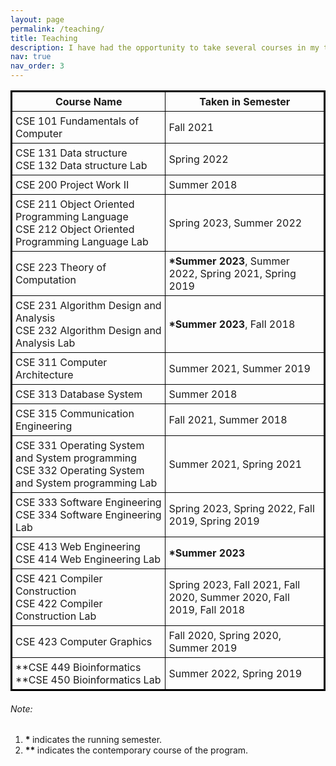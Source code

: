 ```yaml
---
layout: page
permalink: /teaching/
title: Teaching
description: I have had the opportunity to take several courses in my teaching career, which are listed below. I have mostly taken Compiler Construction, Theory of Computation, and Software Engineering in different semesters. However, I have enjoyed every course and endeavour to teach and learn new knowledge to the students.
nav: true
nav_order: 3
---
```

<style>
table {
  border-collapse: collapse;
  border: 2px solid black;
}

th, td {
  padding: 5px;
  border: 1px solid black;
}
</style>

<table style="width:100%">
  <tr>
    <th>Course Name</th>
    <th>Taken in Semester</th>
  </tr>
  <tr>
    <td>CSE 101 Fundamentals of Computer</td>
    <td>Fall 2021</td>
  </tr>
  <tr>
    <td>CSE 131 Data structure <br/>CSE 132 Data structure Lab</td>
    <td>Spring 2022</td>
  </tr>
  <tr>
    <td>CSE 200 Project Work II </td>
    <td>Summer 2018</td>
  </tr>
   <tr>
    <td>CSE 211 Object Oriented Programming Language <br/> CSE 212 Object Oriented Programming Language Lab</td>
    <td>Spring 2023, Summer 2022</td>
  </tr>
   <tr>
    <td>CSE 223 Theory of Computation</td>
    <td><b>*Summer 2023</b>, Summer 2022, Spring 2021, Spring 2019</td>
  </tr>
   <tr>
    <td>CSE 231 Algorithm Design and Analysis <br/> CSE 232 Algorithm Design and Analysis Lab</td>
    <td><b>*Summer 2023</b>, Fall 2018</td>
  </tr>
   <tr>
    <td>CSE 311 Computer Architecture</td>
    <td>Summer 2021, Summer 2019</td>
  </tr>
  <tr>
    <td>CSE 313 Database System</td>
    <td>Summer 2018</td>
  </tr>
  <tr>
    <td>CSE 315 Communication Engineering</td>
    <td>Fall 2021, Summer 2018</td>
  </tr>
   <tr>
    <td>CSE 331 Operating System and System programming <br/>CSE 332 Operating System and System programming Lab </td>
    <td>Summer 2021, Spring 2021</td>
  </tr>
   <tr>
    <td>CSE 333 Software Engineering <br/> CSE 334 Software Engineering Lab</td>
    <td>Spring 2023, Spring 2022, Fall 2019, Spring 2019</td>
  </tr>
  <tr>
    <td>CSE 413 Web Engineering <br/>CSE 414 Web Engineering Lab</td>
    <td><b>*Summer 2023</b></td>
  </tr>
    <tr>
    <td>CSE 421 Compiler Construction <br/>CSE 422 Compiler Construction Lab</td>
    <td>Spring 2023, Fall 2021, Fall 2020, Summer 2020, Fall 2019, Fall 2018</td>
  </tr>
  <tr>
    <td>CSE 423 Computer Graphics </td>
    <td>Fall 2020, Spring 2020, Summer 2019</td>
  </tr>
   <tr>
    <td>**CSE 449 Bioinformatics <br/>**CSE 450 Bioinformatics Lab</td>
    <td>Summer 2022, Spring 2019</td>
  </tr>
</table>
<h6>Note:</h6>
<ol>
    <li id="footnote-1"><b> * </b> indicates the running semester.</li>
    <li id="footnote-2"><b> ** </b> indicates the contemporary course of the program.</li>
</ol>







